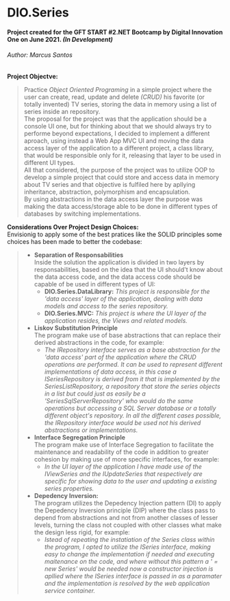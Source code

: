 # DIO.Series
#### Project created for the GFT START #2.NET Bootcamp by Digital Innovation One on June 2021.  *(In Development)*
###### Author: Marcus Santos  


**Project Objectve:**  
>Practice *Object Oriented Programing* in a simple project where the user can create, read, update and delete *(CRUD)* his favorite (or totally invented) TV series, storing the data in memory using a list of series inside an repository.  
The proposal for the project was that the application should be a console UI one, but for thinking about that we should always try to performe beyond expectations, I decided to implement a different aproach, using instead a Web App MVC UI and moving the data access layer of the application to a different project, a class library, that would be responsible only for it, releasing that layer to be used in different UI types.  
All that considered, the purpose of the project was to utilize OOP to develop a simple project that could store and access data in memory about TV series and that objective is fulfiled here by apllying inheritance, abstraction, polymorphism and encapsulation.  
By using abstractions in the data access layer the purpose was making the data access/storage able to be done in different types of databases by switching implementations.  

**Considerations Over Project Design Choices:**  
Envisionig to apply some of the best pratices like the SOLID principles some choices has been made to better the codebase:
>- **Separation of Responsabilities**  
Inside the solution the application is divided in two layers by responsabilities, based on the idea that the UI should't know about the data access code, and the data access code should be capable of be used in different types of UI:
>   - **DIO.Series.DataLibrary:** *This project is responsible for the 'data access' layer of the application, dealing with data models and access to the series repository.*
>   - **DIO.Series.MVC:** *This project is where the UI layer of the application resides, the Views and related models.*
>- **Liskov Substitution Principle**  
The program make use of base abstractions that can replace their derived abstractions in the code, for example:  
>   - *The IRepository interface serves as a base abstraction for the 'data access' part of the application where the CRUD operations are performed. It can be used to represent different implementations of data access, in this case a ISeriesRepository is derived from it that is implemented by the SeriesListRepository, a repository that store the series objects in a list but could just as easily be a 'SeriesSqlServerRepository' who would do the same operations but accessing a SQL Server database or a totally different object's repository. In all the different cases possible, the IRepository interface would be used not his derived abstractions or implementations.*
>- **Interface Segregation Principle**  
The program make use of Interface Segregation to facilitate the maintenance and readability of the code in addition to greater cohesion by making use of more specific interfaces, for example:
>   - *In the UI layer of the application I have made use of the IViewSeries and the IUpdateSeries that respectively are specific for showing data to the user and updating a existing series properties.*
>- **Depedency Inversion:**  
The program utilizes the Depedency Injection pattern (DI) to apply the Depedency Inversion principle (DIP) where the class pass to depend from abstractions and not from another classes of lesser levels, turning the class not coupled with other classes what make the design less rigid, for example:
>   - *Istead of repeating the instatiation of the Series class within the program, I opted to utilize the ISeries interface, making easy to change the implementation if needed and executing maitenance on the code, and where without this pattern a ' = new Series' would be needed now a constructor injection is apllied where the ISeries interface is passed in as a paramater and the implementation is resolved by the web application service container.*
